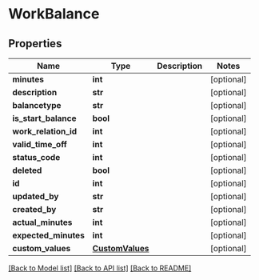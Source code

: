 # WorkBalance

## Properties
Name | Type | Description | Notes
------------ | ------------- | ------------- | -------------
**minutes** | **int** |  | [optional] 
**description** | **str** |  | [optional] 
**balancetype** | **str** |  | [optional] 
**is_start_balance** | **bool** |  | [optional] 
**work_relation_id** | **int** |  | [optional] 
**valid_time_off** | **int** |  | [optional] 
**status_code** | **int** |  | [optional] 
**deleted** | **bool** |  | [optional] 
**id** | **int** |  | [optional] 
**updated_by** | **str** |  | [optional] 
**created_by** | **str** |  | [optional] 
**actual_minutes** | **int** |  | [optional] 
**expected_minutes** | **int** |  | [optional] 
**custom_values** | [**CustomValues**](CustomValues.md) |  | [optional] 

[[Back to Model list]](../README.md#documentation-for-models) [[Back to API list]](../README.md#documentation-for-api-endpoints) [[Back to README]](../README.md)

